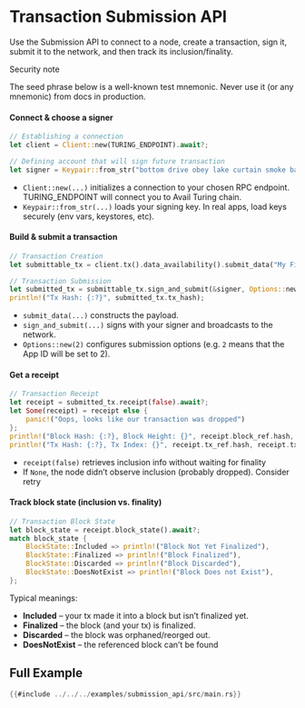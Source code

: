 # Transaction Submission API

Use the Submission API to connect to a node, create a transaction, sign it,
submit it to the network, and then track its inclusion/finality.

<div class="warning">
Security note

The seed phrase below is a well-known test mnemonic. Never use it (or any
mnemonic) from docs in production.

</div>

#### Connect & choose a signer

<!-- langtabs-start -->

```rust
// Establishing a connection
let client = Client::new(TURING_ENDPOINT).await?;

// Defining account that will sign future transaction
let signer = Keypair::from_str("bottom drive obey lake curtain smoke basket hold race lonely fit walk")?;
```

<!-- langtabs-end -->

- `Client::new(...)` initializes a connection to your chosen RPC endpoint.
  TURING_ENDPOINT will connect you to Avail Turing chain.
- `Keypair::from_str(...)` loads your signing key. In real apps, load keys
  securely (env vars, keystores, etc).

#### Build & submit a transaction

<!-- langtabs-start -->

```rust
// Transaction Creation
let submittable_tx = client.tx().data_availability().submit_data("My First Data Submission");

// Transaction Submission
let submitted_tx = submittable_tx.sign_and_submit(&signer, Options::new(2)).await?;
println!("Tx Hash: {:?}", submitted_tx.tx_hash);
```

<!-- langtabs-end -->

- `submit_data(...)` constructs the payload.
- `sign_and_submit(...)` signs with your signer and broadcasts to the network.
- `Options::new(2)` configures submission options (e.g. `2` means that the App
  ID will be set to 2).

#### Get a receipt

<!-- langtabs-start -->

```rust
// Transaction Receipt
let receipt = submitted_tx.receipt(false).await?;
let Some(receipt) = receipt else {
    panic!("Oops, looks like our transaction was dropped")
};
println!("Block Hash: {:?}, Block Height: {}", receipt.block_ref.hash, receipt.block_ref.height);
println!("Tx Hash: {:?}, Tx Index: {}", receipt.tx_ref.hash, receipt.tx_ref.index);
```

<!-- langtabs-end -->

- `receipt(false)` retrieves inclusion info without waiting for finality
- If `None`, the node didn’t observe inclusion (probably dropped). Consider
  retry

#### Track block state (inclusion vs. finality)

<!-- langtabs-start -->

```rust
// Transaction Block State
let block_state = receipt.block_state().await?;
match block_state {
    BlockState::Included => println!("Block Not Yet Finalized"),
    BlockState::Finalized => println!("Block Finalized"),
    BlockState::Discarded => println!("Block Discarded"),
    BlockState::DoesNotExist => println!("Block Does not Exist"),
};
```

<!-- langtabs-end -->

Typical meanings:

- **Included** – your tx made it into a block but isn’t finalized yet.
- **Finalized** – the block (and your tx) is finalized.
- **Discarded** – the block was orphaned/reorged out.
- **DoesNotExist** – the referenced block can’t be found

## Full Example

<!-- langtabs-start -->

```rust
{{#include ../../../examples/submission_api/src/main.rs}}
```

<!-- langtabs-end -->
